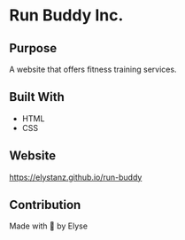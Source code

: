 # Run Buddy Inc.

## Purpose
A website that offers fitness training services.

## Built With
* HTML
* CSS

## Website
https://elystanz.github.io/run-buddy

## Contribution
Made with 💜 by Elyse
